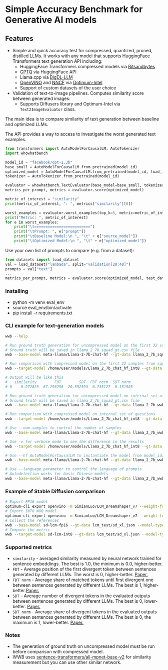 # Simple Accuracy Benchmark for Generative AI models

## Features

* Simple and quick accuracy test for compressed, quantized, pruned, distilled LLMs. It works with any model that supports HuggingFace Transformers text generation API including:
    * HuggingFace Transformers compressed models via [Bitsandbytes](https://huggingface.co/docs/transformers/main_classes/quantization#transformers.BitsAndBytesConfig)
    * [GPTQ](https://huggingface.co/docs/transformers/main_classes/quantization#transformers.GPTQConfig) via HuggingFace API
    * Llama.cpp via [BigDL-LLM](https://github.com/intel-analytics/BigDL/tree/main/python/llm)
    * [OpenVINO](https://github.com/openvinotoolkit/openvino) and [NNCF](https://github.com/openvinotoolkit/nncf) via [Optimum-Intel](https://github.com/huggingface/optimum-intel)
    * Support of custom datasets of the user choice
* Validation of text-to-image pipelines. Computes similarity score between generated images:
    * Supports Diffusers library and Optimum-Intel via `Text2ImageEvaluator` class.

The main idea is to compare similarity of text generation between baseline and optimized LLMs.

The API provides a way to access to investigate the worst generated text examples.

```python
from transformers import AutoModelForCausalLM, AutoTokenizer
import whowhatbench

model_id = "facebook/opt-1.3b"
base_small = AutoModelForCausalLM.from_pretrained(model_id)
optimized_model = AutoModelForCausalLM.from_pretrained(model_id, load_in_4bit=True, device_map="auto")
tokenizer = AutoTokenizer.from_pretrained(model_id)

evaluator = whowhatbench.TextEvaluator(base_model=base_small, tokenizer=tokenizer)
metrics_per_prompt, metrics = evaluator.score(optimized_model)

metric_of_interest = "similarity"
print(metric_of_interest, ": ", metrics["similarity"][0])

worst_examples = evaluator.worst_examples(top_k=5, metric=metric_of_interest)
print("Metric: ", metric_of_interest)
for e in worst_examples:
    print("\t=========================")
    print("\tPrompt: ", e["prompt"])
    print("\tBaseline Model:\n ", "\t" + e["source_model"])
    print("\tOptimized Model:\n ", "\t" + e["optimized_model"])

```

Use your own list of prompts to compare (e.g. from a dataset):
```python
from datasets import load_dataset
val = load_dataset("lambada", split="validation[20:40]")
prompts = val["text"]
...
metrics_per_prompt, metrics = evaluator.score(optimized_model, test_data=prompts)
```

### Installing

* python -m venv eval_env
* source eval_env/bin/activate
* pip install -r requirements.txt

### CLI example for text-generation models

```sh
wwb --help

# Run ground truth generation for uncompressed model on the first 32 samples from squad dataset
# Ground truth will be saved in llama_2_7b_squad_gt.csv file
wwb --base-model meta-llama/Llama-2-7b-chat-hf --gt-data llama_2_7b_squad_gt.csv --dataset squad --split validation[:32] --dataset-field question

# Run comparison with compressed model on the first 32 samples from squad dataset
wwb --target-model /home/user/models/Llama_2_7b_chat_hf_int8 --gt-data llama_2_7b_squad_gt.csv --dataset squad --split validation[:32] --dataset-field question

# Output will be like this
#   similarity        FDT        SDT  FDT norm  SDT norm
# 0    0.972823  67.296296  20.592593  0.735127  0.151505

# Run ground truth generation for uncompressed model on internal set of questions
# Ground truth will be saved in llama_2_7b_squad_gt.csv file
wwb --base-model meta-llama/Llama-2-7b-chat-hf --gt-data llama_2_7b_wwb_gt.csv

# Run comparison with compressed model on internal set of questions
wwb --target-model /home/user/models/Llama_2_7b_chat_hf_int8 --gt-data llama_2_7b_wwb_gt.csv

# Use --num-samples to control the number of samples
wwb --base-model meta-llama/Llama-2-7b-chat-hf --gt-data llama_2_7b_wwb_gt.csv --num-samples 10

# Use -v for verbose mode to see the difference in the results
wwb --target-model /home/user/models/Llama_2_7b_chat_hf_int8 --gt-data llama_2_7b_wwb_gt.csv  --num-samples 10 -v

# Use --hf AutoModelForCausalLM to instantiate the model from model_id/folder
wwb --base-model meta-llama/Llama-2-7b-chat-hf --gt-data llama_2_7b_wwb_gt.csv --hf

# Use --language parameter to control the language of prompts
# Autodetection works for basic Chinese models 
wwb --base-model meta-llama/Llama-2-7b-chat-hf --gt-data llama_2_7b_wwb_gt.csv --hf
```

### Example of Stable Diffusion comparison
```sh
# Export FP16 model
optimum-cli export openvino -m SimianLuo/LCM_Dreamshaper_v7 --weight-format fp16 sd-lcm-fp16
# Export INT8 WOQ model
optimum-cli export openvino -m SimianLuo/LCM_Dreamshaper_v7 --weight-format int8 sd-lcm-int8
# Collect the references
wwb --base-model sd-lcm-fp16 --gt-data lcm_test/sd_xl.json --model-type text-to-image
# Compute the metric
wwb --target-model sd-lcm-int8 --gt-data lcm_test/sd_xl.json --model-type text-to-image
```

### Supported metrics

* `similarity` - averaged similarity measured by neural network trained for sentence embeddings. The best is 1.0, the minimum is 0.0, higher-better.
* `FDT` - Average position of the first divergent token between sentences generated by different LLMs. The worst is 0, higher-better. [Paper.](https://arxiv.org/abs/2311.01544)
* `FDT norm` - Average share of matched tokens until first divergent one between sentences generated by different LLMs. The best is 1, higher-better.[Paper.](https://arxiv.org/abs/2311.01544)
* `SDT` - Average number of divergent tokens in the evaluated outputs between sentences generated by different LLMs. The best is 0, lower-better. [Paper.](https://arxiv.org/abs/2311.01544)
* `SDT norm` - Average share of divergent tokens in the evaluated outputs between sentences generated by different LLMs. The best is 0, the maximum is 1, lower-better. [Paper.](https://arxiv.org/abs/2311.01544)

### Notes

* The generation of ground truth on uncompressed model must be run before comparison with compressed model.
* WWB uses [sentence-transformers/all-mpnet-base-v2](https://huggingface.co/sentence-transformers/all-mpnet-base-v2) for similarity measurement but you can use other similar network.

